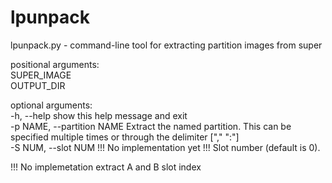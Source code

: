 # lpunpack

lpunpack.py - command-line tool for extracting partition images from super

positional arguments:  
	SUPER_IMAGE  
	OUTPUT_DIR  

optional arguments:  
    	-h, --help show this help message and exit  
	-p NAME, --partition NAME Extract the named partition. This can be specified multiple times or through the delimiter ["," ":"]  
	-S NUM, --slot NUM !!! No implementation yet !!! Slot number (default is 0).  
  
!!! No implemetation extract A and B slot index
